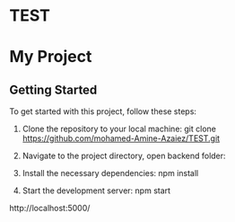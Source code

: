 # TEST
# My Project


## Getting Started

To get started with this project, follow these steps:

1. Clone the repository to your local machine:
git clone https://github.com/mohamed-Amine-Azaiez/TEST.git


2. Navigate to the project directory, open backend folder:

3. Install the necessary dependencies:
npm install


4. Start the development server:
npm start

http://localhost:5000/
